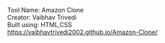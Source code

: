 Tool Name: Amazon Clone<br/>
Creator: Vaibhav Trivedi<br/>
Built using: HTML,CSS<br/>
https://vaibhavtrivedi2002.github.io/Amazon-Clone/
